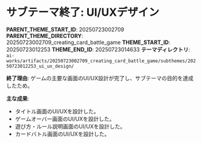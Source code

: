 # サブテーマ終了: UI/UXデザイン

**PARENT_THEME_START_ID**: 20250723002709
**PARENT_THEME_DIRECTORY**: 20250723002709_creating_card_battle_game
**THEME_START_ID**: 20250723012253
**THEME_END_ID**: 20250723014633
**テーマディレクトリ**: `ai-works/artifacts/20250723002709_creating_card_battle_game/subthemes/20250723012253_ui_ux_design/`

**終了理由**:
ゲームの主要な画面のUI/UX設計が完了し、サブテーマの目的を達成したため。

**主な成果**:
- タイトル画面のUI/UXを設計した。
- ゲームオーバー画面のUI/UXを設計した。
- 遊び方・ルール説明画面のUI/UXを設計した。
- カードバトル画面のUI/UXを設計した。
